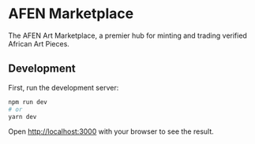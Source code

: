 # AFEN Marketplace

The AFEN Art Marketplace, a premier hub for minting and trading verified African Art Pieces.

## Development

First, run the development server:

```bash
npm run dev
# or
yarn dev
```

Open [http://localhost:3000](http://localhost:3000) with your browser to see the result.

